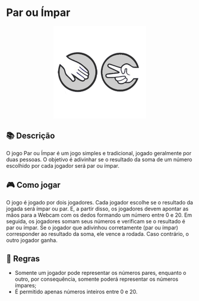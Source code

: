 # Par ou Ímpar

<p align="center">
  <img src="./images/even-odd.png" alt="Even or Odd Icon" width="250px" height="250px">
</p>

## :books: Descrição ##
O jogo Par ou Ímpar é um jogo simples e tradicional, jogado geralmente por duas pessoas. O objetivo é adivinhar se o resultado da soma de um número escolhido por cada jogador será par ou ímpar.

## :video_game: Como jogar

O jogo é jogado por dois jogadores. Cada jogador escolhe se o resultado da jogada será ímpar ou par. E, a partir disso, os jogadores devem apontar as mãos para a Webcam com os dedos formando um número entre 0 e 20.  Em seguida, os jogadores somam seus números e verificam se o resultado é par ou ímpar. Se o jogador que adivinhou corretamente (par ou ímpar) corresponder ao resultado da soma, ele vence a rodada. Caso contrário, o outro jogador ganha.

## :scroll: Regras
- Somente um jogador pode representar os números pares, enquanto o outro, por consequência, somente poderá representar os números ímpares;
- É permitido apenas números inteiros entre 0 e 20.